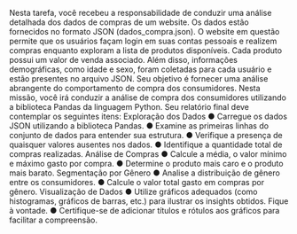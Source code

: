 Nesta tarefa, você recebeu a responsabilidade de conduzir uma análise detalhada dos
dados de compras de um website. Os dados estão fornecidos no formato JSON
(dados_compra.json).
O website em questão permite que os usuários façam login em suas contas pessoais e
realizem compras enquanto exploram a lista de produtos disponíveis. Cada produto possui
um valor de venda associado. Além disso, informações demográficas, como idade e sexo,
foram coletadas para cada usuário e estão presentes no arquivo JSON.
Seu objetivo é fornecer uma análise abrangente do comportamento de compra dos
consumidores.
Nesta missão, você irá conduzir a análise de compra dos consumidores utilizando a
biblioteca Pandas da linguagem Python. Seu relatório final deve contemplar os seguintes
itens:
Exploração dos Dados
● Carregue os dados JSON utilizando a biblioteca Pandas.
● Examine as primeiras linhas do conjunto de dados para entender sua
estrutura.
● Verifique a presença de quaisquer valores ausentes nos dados.
● Identifique a quantidade total de compras realizadas.
Análise de Compras
● Calcule a média, o valor mínimo e máximo gasto por compra.
● Determine o produto mais caro e o produto mais barato.
Segmentação por Gênero
● Analise a distribuição de gênero entre os consumidores.
● Calcule o valor total gasto em compras por gênero.
Visualização de Dados
● Utilize gráficos adequados (como histogramas, gráficos de barras, etc.) para
ilustrar os insights obtidos. Fique à vontade.
● Certifique-se de adicionar títulos e rótulos aos gráficos para facilitar a
compreensão.